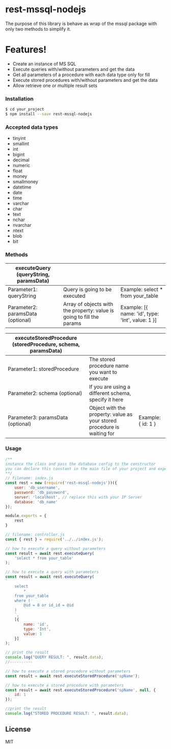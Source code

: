 # rest-mssql-nodejs

The purpose of this library is behave as wrap of the mssql package with only two methods to simplify it.

# Features!

  - Create an instance of MS SQL 
  - Execute queries with/without parameters and get the data
  - Get all parameters of a procedure with each data type only for fill
  - Execute stored procedures with/without parameters and get the data
  - Allow retrieve one or multiple result sets



### Installation

```sh
$ cd your_project
$ npm install --save rest-mssql-nodejs
```

### Accepted data types

  - tinyint
  - smallint
  - int
  - bigint
  - decimal
  - numeric
  - float
  - money
  - smallmoney
  - datetime
  - date
  - time
  - varchar
  - char
  - text
  - nchar
  - nvarchar
  - ntext
  - blob
  - bit

### Methods
| executeQuery (queryString, paramsData) |                                                                       |                                                              |
|----------------------------------------------|-----------------------------------------------------------------------|--------------------------------------------------------------|
| Parameter1: queryString                      | Query is going to be executed                                         | Example: select * from your_table                      |
| Parameter2: paramsData (optional)      | Array of objects with the property: value is going to fill the params | Example: [{ name: 'id', type: 'Int', value: 1 }] |


| executeStoredProcedure (storedProcedure, schema, paramsData) |                                                                         |                          |
|--------------------------------------------------------------------|-------------------------------------------------------------------------|--------------------------|
| Parameter1: storedProcedure                                        | The stored procedure name you want to execute                           |                          |
| Parameter2: schema (optional)                                | If you are using a different schema, specify it here                    |                          |
| Parameter3: paramsData (optional)                            | Object with the property: value as your stored procedure is waiting for | Example: { id: 1 } |


### Usage

```js
/**
instance the class and pass the database config to the constructor 
you can declare this constant in the main file of your project and export it to use it in other files
**/
// filename: index.js
const rest = new (require('rest-mssql-nodejs'))({
    user: 'db_username',
    password: 'db_password',
    server: 'localhost', // replace this with your IP Server
    database: 'db_name'
});

module.exports = {
    rest
}

// filename: controller.js
const { rest } = require('../../index.js');

// how to execute a query without parameters
const result = await rest.executeQuery(
    'select * from your_table'
);

// how to execute a query with parameters
const result = await rest.executeQuery(
`
    select 
        *
    from your_table 
    where (
        @id = 0 or id_id = @id
    )
    `,
    [{
        name: 'id',
        type: 'Int',
        value: 1
    }]
);

// print the result
console.log("QUERY RESULT: ", result.data);
//----------

// how to execute a stored procedure without parameters
const result = await rest.executeStoredProcedure('spName');

// how to execute a stored procedure with parameters
const result = await rest.executeStoredProcedure('spName', null, {
    id: 1
});

//print the result
console.log("STORED PROCEDURE RESULT: ", result.data);
```

License
----

MIT
